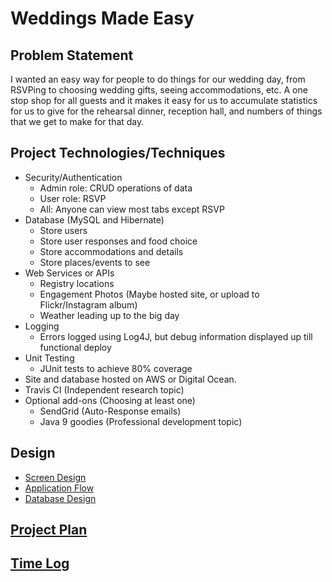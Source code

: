# Weddings Made Easy

## Problem Statement
I wanted an easy way for people to do things for our wedding day, from RSVPing
to choosing wedding gifts, seeing accommodations, etc. A one stop shop for all
guests and it makes it easy for us to accumulate statistics for us to give for
the rehearsal dinner, reception hall, and numbers of things that we get to make
for that day. 

## Project Technologies/Techniques
* Security/Authentication
    * Admin role: CRUD operations of data
    * User role: RSVP
    * All: Anyone can view most tabs except RSVP
* Database (MySQL and Hibernate)
    * Store users
    * Store user responses and food choice
    * Store accommodations and details
    * Store places/events to see
* Web Services or APIs
    * Registry locations
    * Engagement Photos (Maybe hosted site, or upload to Flickr/Instagram album)
    * Weather leading up to the big day
* Logging
    * Errors logged using Log4J, but debug information displayed up till functional deploy
* Unit Testing
    * JUnit tests to achieve 80% coverage
* Site and database hosted on AWS or Digital Ocean.
* Travis CI (Independent research topic)
* Optional add-ons (Choosing at least one)
    * SendGrid (Auto-Response emails)
    * Java 9 goodies (Professional development topic)

    
## Design
* [Screen Design](designDocuments/WeddingDesign.pdf)
* [Application Flow](designDocuments/applicationFlow.md)
* [Database Design](designDocuments/databaseDiagram.png)

## [Project Plan](projectPlan.md)
## [Time Log](timeLog.md)
